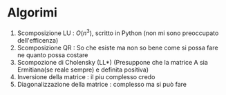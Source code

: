 # Algorimi
1. Scomposizione LU : $O(n^3)$, scritto in Python (non mi sono preoccupato dell'efficenza) 
2. Scomposizione QR : So che esiste ma non so bene come si possa fare ne quanto possa costare
3. Scompozione di Cholensky (LL*) (Presuppone che la matrice A sia Ermitiana(se reale sempre) e definita positiva)
4. Inversione della matrice : il piu complesso credo
5. Diagonalizzazione della matrice : complesso ma si può fare